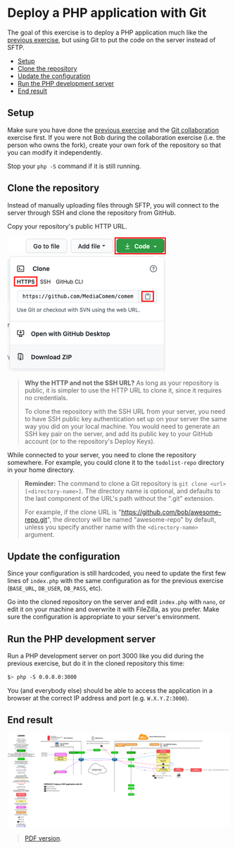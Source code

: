 # Deploy a PHP application with Git

The goal of this exercise is to deploy a PHP application much like the [previous
exercise](sftp-deployment.md), but using Git to put the code on the server
instead of SFTP.

<!-- START doctoc generated TOC please keep comment here to allow auto update -->
<!-- DON'T EDIT THIS SECTION, INSTEAD RE-RUN doctoc TO UPDATE -->


- [Setup](#setup)
- [Clone the repository](#clone-the-repository)
- [Update the configuration](#update-the-configuration)
- [Run the PHP development server](#run-the-php-development-server)
- [End result](#end-result)

<!-- END doctoc generated TOC please keep comment here to allow auto update -->




## Setup

Make sure you have done the [previous exercise](sftp-deployment.md) and the [Git
collaboration](https://github.com/MediaComem/comem-archidep-php-todo-exercise)
exercise first. If you were not Bob during the collaboration exercise (i.e. the
person who owns the fork), create your own fork of the repository so that you
can modify it independently.

Stop your `php -S` command if it is still running.





## Clone the repository

Instead of manually uploading files through SFTP, you will connect to the server
through SSH and clone the repository from GitHub.

Copy your repository's public HTTP URL.

![HTTP Clone URL](../images/github-http-clone-url.png)

> **Why the HTTP and not the SSH URL?** As long as your repository is public, it
> is simpler to use the HTTP URL to clone it, since it requires no credentials.
>
> To clone the repository with the SSH URL from your server, you need to have
> SSH public key authentication set up on your server the same way you did on
> your local machine. You would need to generate an SSH key pair on the server,
> and add its public key to your GitHub account (or to the repository's Deploy
> Keys).

While connected to your server, you need to clone the repository somewhere. For
example, you could clone it to the `todolist-repo` directory in your home
directory.

> **Reminder:** The command to clone a Git repository is `git clone <url>
> [<directory-name>]`. The directory name is optional, and defaults to the last
> component of the URL's path without the ".git" extension.
>
> For example, if the clone URL is "https://github.com/bob/awesome-repo.git",
> the directory will be named "awesome-repo" by default, unless you specify
> another name with the `<directory-name>` argument.





## Update the configuration

Since your configuration is still hardcoded, you need to update the first few
lines of `index.php` with the same configuration as for the previous exercise
(`BASE_URL`, `DB_USER`, `DB_PASS`, etc).

Go into the cloned repository on the server and edit `index.php` with `nano`, or
edit it on your machine and overwrite it with FileZilla, as you prefer. Make
sure the configuration is appropriate to your server's environment.




## Run the PHP development server

Run a PHP development server on port 3000 like you did during the previous
exercise, but do it in the cloned repository this time:

```bash
$> php -S 0.0.0.0:3000
```

You (and everybody else) should be able to access the application in a browser
at the correct IP address and port (e.g. `W.X.Y.Z:3000`).





## End result

![Diagram](git-clone-deployment.png)

> [PDF version](git-clone-deployment.pdf).





[php-todolist]: https://github.com/MediaComem/comem-archidep-php-todo-exercise
